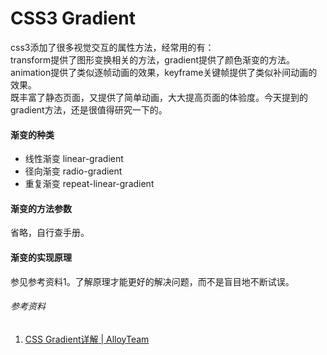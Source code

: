 # CSS3 Gradient
css3添加了很多视觉交互的属性方法，经常用的有：<br>
transform提供了图形变换相关的方法，gradient提供了颜色渐变的方法。
animation提供了类似逐帧动画的效果，keyframe关键帧提供了类似补间动画的效果。<br>
既丰富了静态页面，又提供了简单动画，大大提高页面的体验度。今天提到的gradient方法，还是很值得研究一下的。

#### 渐变的种类
* 线性渐变 linear-gradient
* 径向渐变 radio-gradient
* 重复渐变 repeat-linear-gradient

#### 渐变的方法参数
省略，自行查手册。

#### 渐变的实现原理
参见参考资料1。了解原理才能更好的解决问题，而不是盲目地不断试误。

###### 参考资料
1. [CSS Gradient详解 | AlloyTeam](http://www.alloyteam.com/2016/03/css-gradient/)